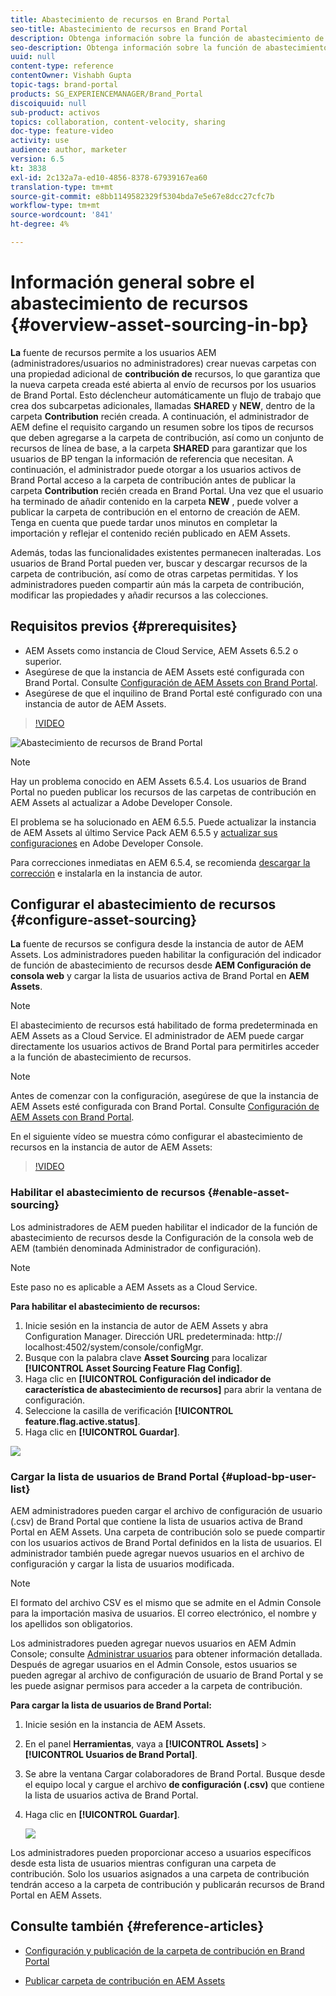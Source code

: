 ```yaml
---
title: Abastecimiento de recursos en Brand Portal
seo-title: Abastecimiento de recursos en Brand Portal
description: Obtenga información sobre la función de abastecimiento de recursos lanzada en Adobe Experience Manager Assets Brand Portal.
seo-description: Obtenga información sobre la función de abastecimiento de recursos lanzada en Adobe Experience Manager Assets Brand Portal.
uuid: null
content-type: reference
contentOwner: Vishabh Gupta
topic-tags: brand-portal
products: SG_EXPERIENCEMANAGER/Brand_Portal
discoiquuid: null
sub-product: activos
topics: collaboration, content-velocity, sharing
doc-type: feature-video
activity: use
audience: author, marketer
version: 6.5
kt: 3838
exl-id: 2c132a7a-ed10-4856-8378-67939167ea60
translation-type: tm+mt
source-git-commit: e8bb1149582329f5304bda7e5e67e8dcc27cfc7b
workflow-type: tm+mt
source-wordcount: '841'
ht-degree: 4%

---
```


# Información general sobre el abastecimiento de recursos {#overview-asset-sourcing-in-bp}

**La** fuente de recursos permite a los usuarios AEM (administradores/usuarios no administradores) crear nuevas carpetas con una propiedad adicional de  **contribución de** recursos, lo que garantiza que la nueva carpeta creada esté abierta al envío de recursos por los usuarios de Brand Portal. Esto déclencheur automáticamente un flujo de trabajo que crea dos subcarpetas adicionales, llamadas **SHARED** y **NEW**, dentro de la carpeta **Contribution** recién creada. A continuación, el administrador de AEM define el requisito cargando un resumen sobre los tipos de recursos que deben agregarse a la carpeta de contribución, así como un conjunto de recursos de línea de base, a la carpeta **SHARED** para garantizar que los usuarios de BP tengan la información de referencia que necesitan. A continuación, el administrador puede otorgar a los usuarios activos de Brand Portal acceso a la carpeta de contribución antes de publicar la carpeta **Contribution** recién creada en Brand Portal. Una vez que el usuario ha terminado de añadir contenido en la carpeta **NEW** , puede volver a publicar la carpeta de contribución en el entorno de creación de AEM. Tenga en cuenta que puede tardar unos minutos en completar la importación y reflejar el contenido recién publicado en AEM Assets.

Además, todas las funcionalidades existentes permanecen inalteradas. Los usuarios de Brand Portal pueden ver, buscar y descargar recursos de la carpeta de contribución, así como de otras carpetas permitidas. Y los administradores pueden compartir aún más la carpeta de contribución, modificar las propiedades y añadir recursos a las colecciones.

## Requisitos previos {#prerequisites}

* AEM Assets como instancia de Cloud Service, AEM Assets 6.5.2 o superior.
* Asegúrese de que la instancia de AEM Assets esté configurada con Brand Portal. Consulte [Configuración de AEM Assets con Brand Portal](../using/configure-aem-assets-with-brand-portal.md).
* Asegúrese de que el inquilino de Brand Portal esté configurado con una instancia de autor de AEM Assets.

>[!VIDEO](https://video.tv.adobe.com/v/29365/?quality=12)

![Abastecimiento de recursos de Brand Portal](assets/asset-sourcing.png)


>[!NOTE]
>
>Hay un problema conocido en AEM Assets 6.5.4. Los usuarios de Brand Portal no pueden publicar los recursos de las carpetas de contribución en AEM Assets al actualizar a Adobe Developer Console.
>
>El problema se ha solucionado en AEM 6.5.5. Puede actualizar la instancia de AEM Assets al último Service Pack AEM 6.5.5 y [actualizar sus configuraciones](https://docs.adobe.com/content/help/es-ES/experience-manager-65/assets/brandportal/configure-aem-assets-with-brand-portal.html#upgrade-integration-65) en Adobe Developer Console.
>
>Para correcciones inmediatas en AEM 6.5.4, se recomienda [descargar la corrección](https://www.adobeaemcloud.com/content/marketplace/marketplaceProxy.html?packagePath=/content/companies/public/adobe/packages/cq650/hotfix/cq-6.5.0-hotfix-33041) e instalarla en la instancia de autor.

## Configurar el abastecimiento de recursos {#configure-asset-sourcing}

**La** fuente de recursos se configura desde la instancia de autor de AEM Assets. Los administradores pueden habilitar la configuración del indicador de función de abastecimiento de recursos desde **AEM Configuración de consola web** y cargar la lista de usuarios activa de Brand Portal en **AEM Assets**.

>[!NOTE]
>
>El abastecimiento de recursos está habilitado de forma predeterminada en AEM Assets as a Cloud Service. El administrador de AEM puede cargar directamente los usuarios activos de Brand Portal para permitirles acceder a la función de abastecimiento de recursos.

>[!NOTE]
>
>Antes de comenzar con la configuración, asegúrese de que la instancia de AEM Assets esté configurada con Brand Portal. Consulte [Configuración de AEM Assets con Brand Portal](../using/configure-aem-assets-with-brand-portal.md).

En el siguiente vídeo se muestra cómo configurar el abastecimiento de recursos en la instancia de autor de AEM Assets:

>[!VIDEO](https://video.tv.adobe.com/v/29771)

### Habilitar el abastecimiento de recursos {#enable-asset-sourcing}

Los administradores de AEM pueden habilitar el indicador de la función de abastecimiento de recursos desde la Configuración de la consola web de AEM (también denominada Administrador de configuración).

>[!NOTE]
>
>Este paso no es aplicable a AEM Assets as a Cloud Service.


**Para habilitar el abastecimiento de recursos:**
1. Inicie sesión en la instancia de autor de AEM Assets y abra Configuration Manager.
Dirección URL predeterminada: http:// localhost:4502/system/console/configMgr.
1. Busque con la palabra clave **Asset Sourcing** para localizar **[!UICONTROL Asset Sourcing Feature Flag Config]**.
1. Haga clic en **[!UICONTROL Configuración del indicador de característica de abastecimiento de recursos]** para abrir la ventana de configuración.
1. Seleccione la casilla de verificación **[!UICONTROL feature.flag.active.status]**.
1. Haga clic en **[!UICONTROL Guardar]**.

![](assets/enable-asset-sourcing.png)

### Cargar la lista de usuarios de Brand Portal {#upload-bp-user-list}

AEM administradores pueden cargar el archivo de configuración de usuario (.csv) de Brand Portal que contiene la lista de usuarios activa de Brand Portal en AEM Assets. Una carpeta de contribución solo se puede compartir con los usuarios activos de Brand Portal definidos en la lista de usuarios. El administrador también puede agregar nuevos usuarios en el archivo de configuración y cargar la lista de usuarios modificada.

>[!NOTE]
>
>El formato del archivo CSV es el mismo que se admite en el Admin Console para la importación masiva de usuarios. El correo electrónico, el nombre y los apellidos son obligatorios.

Los administradores pueden agregar nuevos usuarios en AEM Admin Console; consulte [Administrar usuarios](brand-portal-adding-users.md) para obtener información detallada. Después de agregar usuarios en el Admin Console, estos usuarios se pueden agregar al archivo de configuración de usuario de Brand Portal y se les puede asignar permisos para acceder a la carpeta de contribución.

**Para cargar la lista de usuarios de Brand Portal:**
1. Inicie sesión en la instancia de AEM Assets.
1. En el panel **Herramientas**, vaya a **[!UICONTROL Assets]** > **[!UICONTROL Usuarios de Brand Portal]**.

1. Se abre la ventana Cargar colaboradores de Brand Portal.
Busque desde el equipo local y cargue el archivo **de configuración (.csv)** que contiene la lista de usuarios activa de Brand Portal.
1. Haga clic en **[!UICONTROL Guardar]**.

   ![](assets/upload-user-list2.png)


Los administradores pueden proporcionar acceso a usuarios específicos desde esta lista de usuarios mientras configuran una carpeta de contribución. Solo los usuarios asignados a una carpeta de contribución tendrán acceso a la carpeta de contribución y publicarán recursos de Brand Portal en AEM Assets.

## Consulte también {#reference-articles}

* [Configuración y publicación de la carpeta de contribución en Brand Portal](brand-portal-publish-contribution-folder-to-brand-portal.md)

* [Publicar carpeta de contribución en AEM Assets](brand-portal-publish-contribution-folder-to-aem-assets.md)

